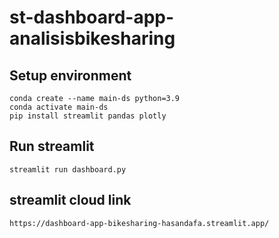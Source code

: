 # st-dashboard-app-analisisbikesharing

## Setup environment
```
conda create --name main-ds python=3.9
conda activate main-ds
pip install streamlit pandas plotly
```
## Run streamlit
```
streamlit run dashboard.py
```

## streamlit cloud link
`https://dashboard-app-bikesharing-hasandafa.streamlit.app/`
